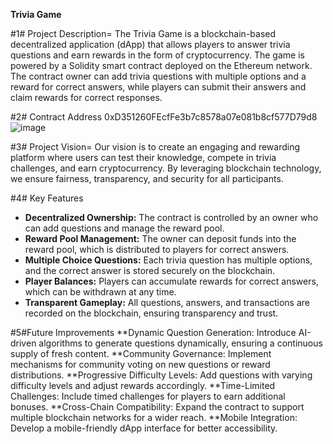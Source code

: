 
**Trivia Game**

#1# Project Description=
The Trivia Game is a blockchain-based decentralized application (dApp) that allows players to answer trivia questions and earn rewards in the form of cryptocurrency. The game is powered by a Solidity smart contract deployed on the Ethereum network. The contract owner can add trivia questions with multiple options and a reward for correct answers, while players can submit their answers and claim rewards for correct responses.

#2# Contract Address
0xD351260FEcfFe3b7c8578a07e081b8cf577D79d8
![image](https://github.com/user-attachments/assets/21193e8c-f2d2-4e85-a9c1-0c8c02f318b6)



#3# Project Vision=
Our vision is to create an engaging and rewarding platform where users can test their knowledge, compete in trivia challenges, and earn cryptocurrency. By leveraging blockchain technology, we ensure fairness, transparency, and security for all participants.

#4# Key Features
- **Decentralized Ownership:** The contract is controlled by an owner who can add questions and manage the reward pool.
- **Reward Pool Management:** The owner can deposit funds into the reward pool, which is distributed to players for correct answers.
- **Multiple Choice Questions:** Each trivia question has multiple options, and the correct answer is stored securely on the blockchain.
- **Player Balances:** Players can accumulate rewards for correct answers, which can be withdrawn at any time.
- **Transparent Gameplay:** All questions, answers, and transactions are recorded on the blockchain, ensuring transparency and trust.

#5#Future Improvements
   **Dynamic Question Generation: Introduce AI-driven algorithms to generate questions dynamically, ensuring a continuous supply of fresh content.
    **Community Governance: Implement mechanisms for community voting on new questions or reward distributions.
    **Progressive Difficulty Levels: Add questions with varying difficulty levels and adjust rewards accordingly.
    **Time-Limited Challenges: Include timed challenges for players to earn additional bonuses.
    **Cross-Chain Compatibility: Expand the contract to support multiple blockchain networks for a wider reach.
    **Mobile Integration: Develop a mobile-friendly dApp interface for better accessibility.
